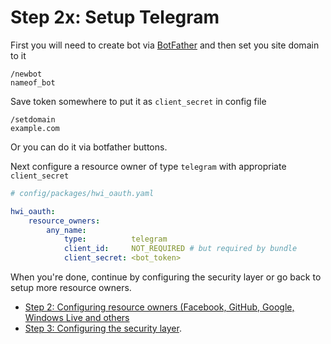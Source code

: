 Step 2x: Setup Telegram
====================
First you will need to create bot via [BotFather](https://telegram.me/BotFather) and then set you site domain to it

```
/newbot
nameof_bot
```

Save token somewhere to put it as `client_secret` in config file

```
/setdomain
example.com
```
Or you can do it via botfather buttons.

Next configure a resource owner of type `telegram` with appropriate `client_secret`

```yaml
# config/packages/hwi_oauth.yaml

hwi_oauth:
    resource_owners:
        any_name:
            type:          telegram
            client_id:     NOT_REQUIRED # but required by bundle
            client_secret: <bot_token>
```

When you're done, continue by configuring the security layer or go back to
setup more resource owners.

- [Step 2: Configuring resource owners (Facebook, GitHub, Google, Windows Live and others](../2-configuring_resource_owners.md)
- [Step 3: Configuring the security layer](../3-configuring_the_security_layer.md).
